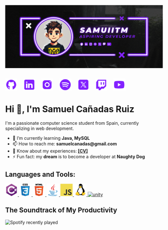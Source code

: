 <a href="https://github.com/samuiitm/samuiitm">
  <img alt="SAMUIITM'S BANNER" src="https://raw.githubusercontent.com/samuiitm/samuiitm/refs/heads/main/IMG/samuiitm%20-%20Aspiring%20Developer%20GitHub%20Banner.png">
</a>
<br><br>

<p>
  <a href="https://samuiitm.github.io/"><img width="38px" alt="GitHub" title="GitHub" src="https://raw.githubusercontent.com/samuiitm/samuiitm/df67158628f7077d85f23578bfdbff2b5ab5ca7f/IMG/icon-github.svg"/></a>
  &#8287;&#8287;&#8287;
  <a href="https://www.linkedin.com/in/scanadas/"><img width="38px" alt="LinkedIn" title="LinkedIn" src="https://raw.githubusercontent.com/samuiitm/samuiitm/df67158628f7077d85f23578bfdbff2b5ab5ca7f/IMG/icon-linkedin.svg"/></a>
  &#8287;&#8287;&#8287;
  <a href="https://www.instagram.com/samuiitm/"><img width="38px" alt="Instagram" title="Instagram" src="https://raw.githubusercontent.com/samuiitm/samuiitm/df67158628f7077d85f23578bfdbff2b5ab5ca7f/IMG/icon-instagram.svg"/></a>
  &#8287;&#8287;&#8287;
  <a href="https://open.spotify.com/user/sux8bl2dxftkvxoq3athiorik/playlists"><img width="38px" alt="Spotify" title="Spotify" src="https://raw.githubusercontent.com/samuiitm/samuiitm/df67158628f7077d85f23578bfdbff2b5ab5ca7f/IMG/icon-spotify.svg"/></a>
  &#8287;&#8287;&#8287;
  <a href="https://x.com/samuiitm"><img width="38px" alt="X" title="X" src="https://raw.githubusercontent.com/samuiitm/samuiitm/df67158628f7077d85f23578bfdbff2b5ab5ca7f/IMG/icon-x.svg"/></a>
  &#8287;&#8287;&#8287;
  <a href="https://twitch.tv/samuiitm"><img width="38px" alt="Twitch" title="Twitch" src="https://raw.githubusercontent.com/samuiitm/samuiitm/df67158628f7077d85f23578bfdbff2b5ab5ca7f/IMG/icon-twitch.svg"/></a>
  &#8287;&#8287;&#8287;
  <a href="https://www.youtube.com/@samuiitm"><img width="38px" alt="Youtube" title="YouTube" src="https://raw.githubusercontent.com/samuiitm/samuiitm/df67158628f7077d85f23578bfdbff2b5ab5ca7f/IMG/icon-youtube.svg"/></a>
  &#8287;&#8287;&#8287;
</p>

<h1>Hi 👋, I'm Samuel Cañadas Ruiz</h1> 
<p>I'm a passionate computer science student from Spain, currently specializing in web development.<br>
<ul align="left">
  <li>🌱 I’m currently learning <b>Java, MySQL</b></li>
  <li>📫 How to reach me: <b>samuelcanadas@gmail.com</b></li>
  <li>📄 Know about my experiences: <a href="https://drive.google.com/file/d/1RwIUe1jlVxw4VjlunibFwAyJ40txAgaD/view?usp=sharing"><b>[CV]</b></a></li>
  <li>⚡ Fun fact: my <b>dream</b> is to become a developer at <b>Naughty Dog</b></li>
</ul>

<h2>Languages and Tools:</h2>
<p> <a href="https://www.w3schools.com/cs/" target="_blank" rel="noreferrer"> <img src="https://raw.githubusercontent.com/devicons/devicon/master/icons/csharp/csharp-original.svg" alt="csharp" width="40" height="40"/> </a> <a href="https://www.w3schools.com/css/" target="_blank" rel="noreferrer"> <img src="https://raw.githubusercontent.com/devicons/devicon/master/icons/css3/css3-original-wordmark.svg" alt="css3" width="40" height="40"/> </a> <a href="https://www.w3.org/html/" target="_blank" rel="noreferrer"> <img src="https://raw.githubusercontent.com/devicons/devicon/master/icons/html5/html5-original-wordmark.svg" alt="html5" width="40" height="40"/> </a> <a href="https://www.java.com" target="_blank" rel="noreferrer"> <img src="https://raw.githubusercontent.com/devicons/devicon/master/icons/java/java-original.svg" alt="java" width="40" height="40"/> </a> <a href="https://developer.mozilla.org/en-US/docs/Web/JavaScript" target="_blank" rel="noreferrer"> <img src="https://raw.githubusercontent.com/devicons/devicon/master/icons/javascript/javascript-original.svg" alt="javascript" width="40" height="40"/> </a> <a href="https://www.linux.org/" target="_blank" rel="noreferrer"> <img src="https://raw.githubusercontent.com/devicons/devicon/master/icons/linux/linux-original.svg" alt="linux" width="40" height="40"/> </a> <a href="https://unity.com/" target="_blank" rel="noreferrer"> <img src="https://www.vectorlogo.zone/logos/unity3d/unity3d-icon.svg" alt="unity" width="40" height="40"/> </a> </p>

<h2>The Soundtrack of My Productivity</h2>
<img alt="Spotify recently played" src="https://spotify-recently-played-readme.vercel.app/api?user=sux8bl2dxftkvxoq3athiorik">
